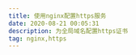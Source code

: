 ```yaml
---
title: 使用nginx配置https服务
date: 2020-08-21 00:05:31
description: 为全局域名配置https证书
tag: nginx,https
---
```

